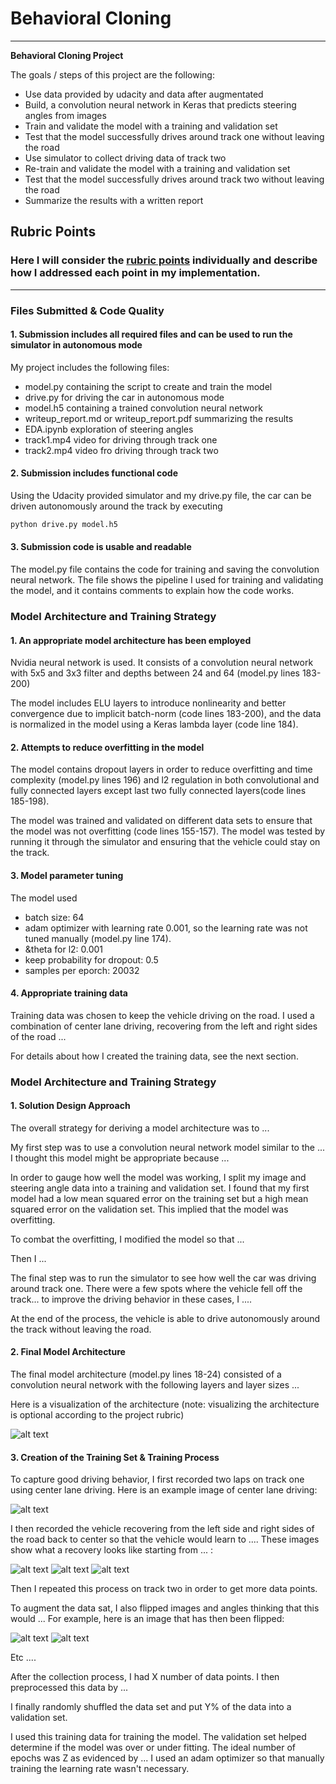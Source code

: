 # **Behavioral Cloning** 

---

**Behavioral Cloning Project**

The goals / steps of this project are the following:
* Use data provided by udacity and data after augmentated 
* Build, a convolution neural network in Keras that predicts steering angles from images
* Train and validate the model with a training and validation set
* Test that the model successfully drives around track one without leaving the road
* Use simulator to collect driving data of track two
* Re-train and validate the model with a training and validation set
* Test that the model successfully drives around track two without leaving the road
* Summarize the results with a written report


[//]: # (Image References)

[image1]: ./examples/placeholder.png "Model Visualization"
[image2]: ./examples/placeholder.png "Grayscaling"
[image3]: ./examples/placeholder_small.png "Recovery Image"
[image4]: ./examples/placeholder_small.png "Recovery Image"
[image5]: ./examples/placeholder_small.png "Recovery Image"
[image6]: ./examples/placeholder_small.png "Normal Image"
[image7]: ./examples/placeholder_small.png "Flipped Image"

## Rubric Points
### Here I will consider the [rubric points](https://review.udacity.com/#!/rubrics/432/view) individually and describe how I addressed each point in my implementation.  

---
### Files Submitted & Code Quality

#### 1. Submission includes all required files and can be used to run the simulator in autonomous mode

My project includes the following files:
* model.py containing the script to create and train the model
* drive.py for driving the car in autonomous mode
* model.h5 containing a trained convolution neural network 
* writeup_report.md or writeup_report.pdf summarizing the results
* EDA.ipynb exploration of steering angles
* track1.mp4 video for driving through track one
* track2.mp4 video fro driving through track two

#### 2. Submission includes functional code
Using the Udacity provided simulator and my drive.py file, the car can be driven autonomously around the track by executing 
```sh
python drive.py model.h5
```

#### 3. Submission code is usable and readable

The model.py file contains the code for training and saving the convolution neural network. The file shows the pipeline I used for training and validating the model, and it contains comments to explain how the code works.

### Model Architecture and Training Strategy

#### 1. An appropriate model architecture has been employed

Nvidia neural network is used. It consists of a convolution neural network with 5x5 and 3x3 filter  and depths between 24 and 64 (model.py lines 183-200) 

The model includes ELU layers to introduce nonlinearity and better convergence due to implicit batch-norm (code lines 183-200), and the data is normalized in the model using a Keras lambda layer (code line 184). 

#### 2. Attempts to reduce overfitting in the model

The model contains dropout layers in order to reduce overfitting and time complexity (model.py lines 196) and l2 regulation in both convolutional and fully connected layers except last two fully connected layers(code lines 185-198).

The model was trained and validated on different data sets to ensure that the model was not overfitting (code lines 155-157). The model was tested by running it through the simulator and ensuring that the vehicle could stay on the track.

#### 3. Model parameter tuning

The model used
* batch size: 64
* adam optimizer with learning rate 0.001, so the learning rate was not tuned manually (model.py line 174).
* &theta for l2: 0.001
* keep probability for dropout: 0.5
* samples per eporch: 20032

#### 4. Appropriate training data

Training data was chosen to keep the vehicle driving on the road. I used a combination of center lane driving, recovering from the left and right sides of the road ... 

For details about how I created the training data, see the next section. 

### Model Architecture and Training Strategy

#### 1. Solution Design Approach

The overall strategy for deriving a model architecture was to ...

My first step was to use a convolution neural network model similar to the ... I thought this model might be appropriate because ...

In order to gauge how well the model was working, I split my image and steering angle data into a training and validation set. I found that my first model had a low mean squared error on the training set but a high mean squared error on the validation set. This implied that the model was overfitting. 

To combat the overfitting, I modified the model so that ...

Then I ... 

The final step was to run the simulator to see how well the car was driving around track one. There were a few spots where the vehicle fell off the track... to improve the driving behavior in these cases, I ....

At the end of the process, the vehicle is able to drive autonomously around the track without leaving the road.

#### 2. Final Model Architecture

The final model architecture (model.py lines 18-24) consisted of a convolution neural network with the following layers and layer sizes ...

Here is a visualization of the architecture (note: visualizing the architecture is optional according to the project rubric)

![alt text][image1]

#### 3. Creation of the Training Set & Training Process

To capture good driving behavior, I first recorded two laps on track one using center lane driving. Here is an example image of center lane driving:

![alt text][image2]

I then recorded the vehicle recovering from the left side and right sides of the road back to center so that the vehicle would learn to .... These images show what a recovery looks like starting from ... :

![alt text][image3]
![alt text][image4]
![alt text][image5]

Then I repeated this process on track two in order to get more data points.

To augment the data sat, I also flipped images and angles thinking that this would ... For example, here is an image that has then been flipped:

![alt text][image6]
![alt text][image7]

Etc ....

After the collection process, I had X number of data points. I then preprocessed this data by ...


I finally randomly shuffled the data set and put Y% of the data into a validation set. 

I used this training data for training the model. The validation set helped determine if the model was over or under fitting. The ideal number of epochs was Z as evidenced by ... I used an adam optimizer so that manually training the learning rate wasn't necessary.
